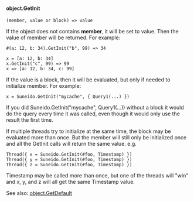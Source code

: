 #### object.GetInit

``` suneido
(member, value or block) => value
```

If the object does not contains **member**, it will be set to value. Then the value of member will be returned. For example:

``` suneido
#(a: 12, b: 34).GetInit("b", 99) => 34

x = [a: 12, b: 34]
x.GetInit("c", 99) => 99
x => [a: 12, b: 34, c: 99]
```

If the value is a block, then it will be evaluated, but only if needed to initialize member. For example:

``` suneido
x = Suneido.GetInit("mycache", { Query1(...) })
```

If you did Suneido.GetInit("mycache", Query1(...)) without a block it would do the query every time it was called, even though it would only use the result the first time.

If multiple threads try to initialize at the same time, the block may be evaluated more than once. But the member will still only be initialized once and all the GetInit calls will return the same value. e.g.

``` suneido
Thread({ x = Suneido.GetInit(#foo, Timestamp) })
Thread({ y = Suneido.GetInit(#foo, Timestamp) })
Thread({ z = Suneido.GetInit(#foo, Timestamp) })
```

Timestamp may be called more than once, but one of the threads will "win" and x, y, and z will all get the same Timestamp value.

See also: [object.GetDefault](<object.GetDefault.md>)